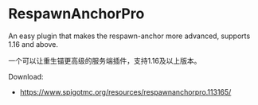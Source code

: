 # RespawnAnchorPro
An easy plugin that makes the respawn-anchor more advanced, supports 1.16 and above.

一个可以让重生锚更高级的服务端插件，支持1.16及以上版本。

Download: 
- https://www.spigotmc.org/resources/respawnanchorpro.113165/
